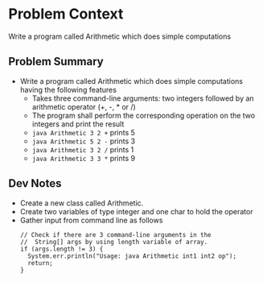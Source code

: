 
# Problem Context
Write a program called Arithmetic which does simple computations 

## Problem Summary
- Write a program called Arithmetic which does simple computations having the following features
  - Takes three command-line arguments: two integers followed by an arithmetic operator (+, -, * or /)
  - The program shall perform the corresponding operation on the two integers and print the result
  - `java Arithmetic 3 2 +` prints 5 
  - `java Arithmetic 5 2 -` prints 3
  - `java Arithmetic 3 2 /` prints 1
  - `java Arithmetic 3 3 *` prints 9

## Dev Notes
- Create a new class called Arithmetic.
- Create two variables of type integer and one char to hold the operator
- Gather input from command line as follows
    ```
  // Check if there are 3 command-line arguments in the
    //  String[] args by using length variable of array.
    if (args.length != 3) {
      System.err.println("Usage: java Arithmetic int1 int2 op");
      return;
    }
    ```
